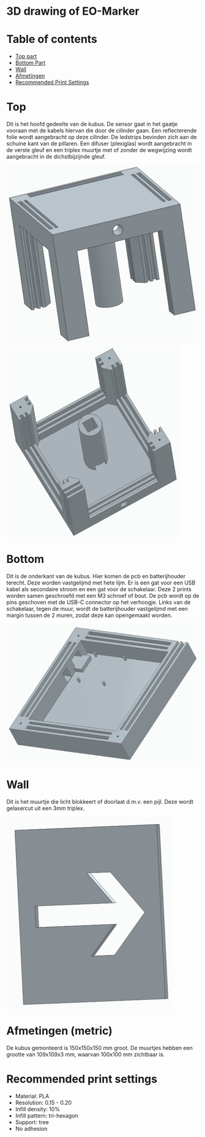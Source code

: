 # 3D drawing of EO-Marker

# Table of contents

- [Top part](#top)
- [Bottom Part](#bottom)
- [Wall](#wall)
- [Afmetingen](#afmetingen-metric)
- [Recommended Print Settings](#recommended-print-settings)


# Top

Dit is het hoofd gedeelte van de kubus. De sensor gaat in het gaatje vooraan met de kabels hiervan die door de cilinder gaan. Een reflecterende folie wordt aangebracht op deze cilinder. De ledstrips bevinden zich aan de schuine kant van de pillaren. Een difuser (plexiglas) wordt aangebracht in de verste gleuf en een triplex muurtje met of zonder de wegwijzing wordt aangebracht in de dichstbijzijnde gleuf.

![Top](./img/3D_Main1.png "top")![Top](./img/3D_Main2.png "top")

# Bottom

Dit is de onderkant van de kubus. Hier komen de pcb en batterijhouder terecht. Deze worden vastgelijmd met hete lijm. Er is een gat voor een USB kabel als secondaire stroom en een gat voor de schakelaar. Deze 2 prints worden samen geschroefd met een M3 schroef of bout. De pcb wordt op de pins geschoven met de USB-C connector op het verhoogje. Links van de schakelaar, tegen de muur, wordt de batterijhouder vastgelijmd met een margin tussen de 2 muren, zodat deze kan opengemaakt worden.

![Bottom](./img/3D_Bottom.png "bottom")

# Wall

Dit is het muurtje die licht blokkeert of doorlaat d.m.v. een pijl. Deze wordt gelasercut uit een 3mm triplex.

![Wall](./img/3D_Wall.png "wall")

# Afmetingen (metric)

De kubus gemonteerd is 150x150x150 mm groot. De muurtjes hebben een grootte van 109x109x3 mm, waarvan 100x100 mm zichtbaar is.

# Recommended print settings

- Material: PLA
- Resolution: 0.15 - 0.20
- Infill density: 10%
- Infill pattern: tri-hexagon
- Support: tree
- No adhesion